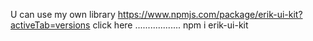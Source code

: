 U can use my own library https://www.npmjs.com/package/erik-ui-kit?activeTab=versions click here
..................
npm i erik-ui-kit

